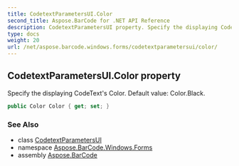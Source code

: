 ```yaml
---
title: CodetextParametersUI.Color
second_title: Aspose.BarCode for .NET API Reference
description: CodetextParametersUI property. Specify the displaying CodeTexts Color. Default value Color.Black
type: docs
weight: 20
url: /net/aspose.barcode.windows.forms/codetextparametersui/color/
---
```

## CodetextParametersUI.Color property

Specify the displaying CodeText's Color. Default value: Color.Black.

```csharp
public Color Color { get; set; }
```

### See Also

* class [CodetextParametersUI](../)
* namespace [Aspose.BarCode.Windows.Forms](../../codetextparametersui/)
* assembly [Aspose.BarCode](../../../)


